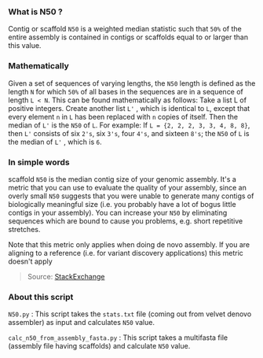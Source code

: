 ### What is N50 ?

Contig or scaffold `N50` is a weighted median statistic such that `50%` of the entire assembly is contained in contigs or scaffolds equal to or larger than this value.

### Mathematically

Given a set of sequences of varying lengths, the `N50` length is defined as the length `N` for which `50%` of all bases in the sequences are in a sequence of length `L < N`. This can be found mathematically as follows: Take a list L of positive integers. Create another list `L'` , which is identical to `L`, except that every element `n` in `L` has been replaced with `n` copies of itself. Then the median of `L'` is the `N50` of `L`. For example: If `L = {2, 2, 2, 3, 3, 4, 8, 8}`, then `L'` consists of six `2's`, six `3's`, four `4's`, and sixteen `8's`; the `N50` of `L` is the median of `L'` , which is `6`.

### In simple words

scaffold `N50` is the median contig size of your genomic assembly. It's a metric that you can use to evaluate the quality of your assembly, since an overly small `N50` suggests that you were unable to generate many contigs of biologically meaningful size (i.e. you probably have a lot of bogus little contigs in your assembly). You can increase your `N50` by eliminating sequences which are bound to cause you problems, e.g. short repetitive stretches.

Note that this metric only applies when doing de novo assembly. If you are aligning to a reference (i.e. for variant discovery applications) this metric doesn't apply

> Source: [StackExchange](http://biology.stackexchange.com/questions/34122/an-example-for-n50-why-do-we-need-it)

### About this script

`N50.py` : This script takes the `stats.txt` file (coming out from velvet denovo assembler) as input and calculates `N50` value.

`calc_n50_from_assembly_fasta.py` : This script takes a multifasta file (assembly file having scaffolds) and calculate `N50` value.

